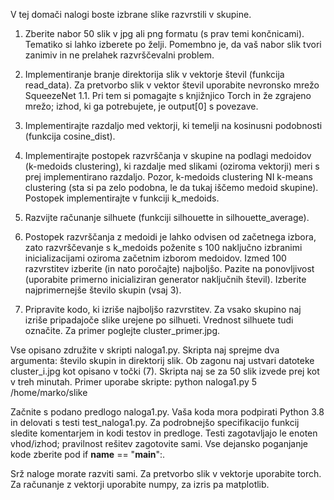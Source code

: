 V tej domači nalogi boste izbrane slike razvrstili v skupine.

1. Zberite nabor 50 slik v jpg ali png formatu (s prav temi končnicami). Tematiko si lahko izberete po želji. Pomembno je, da vaš nabor slik tvori zanimiv in ne prelahek razvrščevalni problem.

2. Implementiranje branje direktorija slik v vektorje števil (funkcija read_data). Za pretvorbo slik v vektor števil uporabite nevronsko mrežo SqueezeNet 1.1. Pri tem si pomagajte s knjižnjico Torch in že zgrajeno mrežo; izhod, ki ga potrebujete, je output[0] s povezave.

3. Implementirajte razdaljo med vektorji, ki temelji na kosinusni podobnosti (funkcija cosine_dist).

4. Implementirajte postopek razvrščanja v skupine na podlagi medoidov (k-medoids clustering), ki razdalje med slikami (oziroma vektorji) meri s prej implementirano razdaljo. Pozor, k-medoids clustering NI k-means clustering (sta si pa zelo podobna, le da tukaj iščemo medoid skupine). Postopek implementirajte v funkciji k_medoids.

5. Razvijte računanje silhuete (funkciji silhouette in silhouette_average).

6. Postopek razvrščanja z medoidi je lahko odvisen od začetnega izbora, zato razvrščevanje s k_medoids poženite s 100 naključno izbranimi inicializacijami oziroma začetnim izborom medoidov. Izmed 100 razvrstitev izberite (in nato poročajte) najboljšo. Pazite na ponovljivost (uporabite primerno inicializiran generator naključnih števil). Izberite najprimernejše število skupin (vsaj 3).

7. Pripravite kodo, ki izriše najboljšo razvrstitev. Za vsako skupino naj izriše pripadajoče slike urejene po silhueti. Vrednost silhuete tudi označite. Za primer poglejte cluster_primer.jpg.

Vse opisano združite v skripti naloga1.py. Skripta naj sprejme dva argumenta: število skupin in direktorij slik. Ob zagonu naj ustvari datoteke cluster_i.jpg kot opisano v točki (7). Skripta naj se za 50 slik izvede prej kot v treh minutah. Primer uporabe skripte: python naloga1.py 5 /home/marko/slike

Začnite s podano predlogo naloga1.py. Vaša koda mora podpirati Python 3.8 in delovati s testi test_naloga1.py. Za podrobnejšo specifikacijo funkcij sledite komentarjem in kodi testov in predloge. Testi zagotavljajo le enoten vhod/izhod; pravilnost rešitev zagotovite sami. Vse dejansko poganjanje kode zberite pod if __name__ == "__main__":.

Srž naloge morate razviti sami. Za pretvorbo slik v vektorje uporabite torch. Za računanje z vektorji uporabite numpy, za izris pa matplotlib.